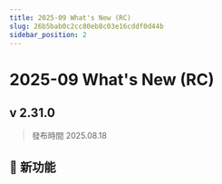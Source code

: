 ```yaml
---
title: 2025-09 What's New (RC)
slug: 26b5bab0c2cc80eb8c03e16cddf0d44b
sidebar_position: 2
---
```



# 2025-09 What's New (RC)


## v 2.31.0

> 發布時間   2025.08.18

## 🎉 新功能


